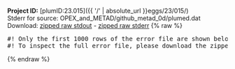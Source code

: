 **Project ID:** [plumID:23.015]({{ '/' | absolute_url }}eggs/23/015/)  
Stderr for source:  OPEX_and_METAD/github_metad_0d/plumed.dat   
Download: [zipped raw stdout](plumed.dat.plumed.stdout.txt.zip) - [zipped raw stderr](plumed.dat.plumed.stderr.txt.zip) 
{% raw %}
<pre>
#! Only the first 1000 rows of the error file are shown below
#! To inspect the full error file, please download the zipped raw stderr file above
</pre>
{% endraw %}
